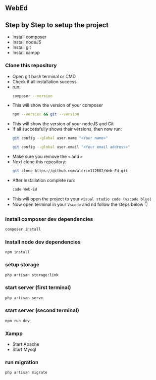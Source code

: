 ## WebEd
## Step by Step to setup the project
- Install composer
- Install nodeJS
- Install git
- Install xampp
### Clone this repository
- Open git bash terminal or CMD
- Check if all installation success
- run:
  ```bash
  composer --version
  ```
- This will show the version of your composer
  ```bash
  npm --version && git --version
  ```
- This will show the version of your nodeJS and Git
- If all successfully shows their versions, then now run:
  ```bash
  git config --global user.name "<Your name>"
  ```
  ```bash
  git config --global user.email "<Your email address>"
  ```
- Make sure you remove the `<` and `>`
- Next clone this repository:
  ```bash
  git clone https://github.com/aldrin112602/Web-Ed.git
  ```
- After installation complete run:
  ```bash
  code Web-Ed
  ```
- This will open the project to your `visual studio code (vscode blue)`
- Now open terminal in your `Vscode` and nd follow the steps below 👇 
### install composer dev dependencies
```bash
composer install
```

### Install node dev dependencies
```terminal
npm install
```

### setup storage
```bash
php artisan storage:link
```

### start server (first terminal)
```bash
php artisan serve
```

### start server (second terminal)
```bash
npm run dev
```
### Xampp
- Start Apache
- Start Mysql

### run migration
```bash
php artisan migrate
```
